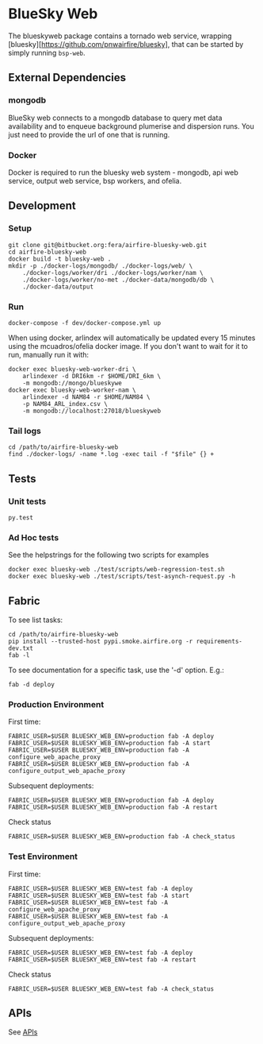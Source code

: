 # BlueSky Web

The blueskyweb package contains a tornado web service, wrapping
[bluesky][https://github.com/pnwairfire/bluesky],
that can be started by simply running ```bsp-web```.






## External Dependencies

### mongodb

BlueSky web connects to a mongodb database to query met data availability
and to enqueue background plumerise and dispersion runs.
You just need to provide the url of one that is running.

### Docker

Docker is required to run the bluesky web system - mongodb,
api web service, output web service, bsp workers, and ofelia.





## Development

### Setup

    git clone git@bitbucket.org:fera/airfire-bluesky-web.git
    cd airfire-bluesky-web
    docker build -t bluesky-web .
    mkdir -p ./docker-logs/mongodb/ ./docker-logs/web/ \
        ./docker-logs/worker/dri ./docker-logs/worker/nam \
        ./docker-logs/worker/no-met ./docker-data/mongodb/db \
        ./docker-data/output

### Run

    docker-compose -f dev/docker-compose.yml up

When using docker, arlindex will automatically be updated every
15 minutes using the mcuadros/ofelia docker image.
If you don't want to wait for it to run, manually run it with:

    docker exec bluesky-web-worker-dri \
        arlindexer -d DRI6km -r $HOME/DRI_6km \
        -m mongodb://mongo/blueskywe
    docker exec bluesky-web-worker-nam \
        arlindexer -d NAM84 -r $HOME/NAM84 \
        -p NAM84_ARL_index.csv \
        -m mongodb://localhost:27018/blueskyweb

### Tail logs

    cd /path/to/airfire-bluesky-web
    find ./docker-logs/ -name *.log -exec tail -f "$file" {} +






## Tests

### Unit tests

    py.test

### Ad Hoc tests

See the helpstrings for the following two scripts for examples

    docker exec bluesky-web ./test/scripts/web-regression-test.sh
    docker exec bluesky-web ./test/scripts/test-asynch-request.py -h






## Fabric

To see list tasks:

    cd /path/to/airfire-bluesky-web
    pip install --trusted-host pypi.smoke.airfire.org -r requirements-dev.txt
    fab -l

To see documentation for a specific task, use the '-d' option. E.g.:

    fab -d deploy

### Production Environment

First time:

    FABRIC_USER=$USER BLUESKY_WEB_ENV=production fab -A deploy
    FABRIC_USER=$USER BLUESKY_WEB_ENV=production fab -A start
    FABRIC_USER=$USER BLUESKY_WEB_ENV=production fab -A configure_web_apache_proxy
    FABRIC_USER=$USER BLUESKY_WEB_ENV=production fab -A configure_output_web_apache_proxy

Subsequent deployments:

    FABRIC_USER=$USER BLUESKY_WEB_ENV=production fab -A deploy
    FABRIC_USER=$USER BLUESKY_WEB_ENV=production fab -A restart

Check status

    FABRIC_USER=$USER BLUESKY_WEB_ENV=production fab -A check_status

### Test Environment

First time:

    FABRIC_USER=$USER BLUESKY_WEB_ENV=test fab -A deploy
    FABRIC_USER=$USER BLUESKY_WEB_ENV=test fab -A start
    FABRIC_USER=$USER BLUESKY_WEB_ENV=test fab -A configure_web_apache_proxy
    FABRIC_USER=$USER BLUESKY_WEB_ENV=test fab -A configure_output_web_apache_proxy

Subsequent deployments:

    FABRIC_USER=$USER BLUESKY_WEB_ENV=test fab -A deploy
    FABRIC_USER=$USER BLUESKY_WEB_ENV=test fab -A restart

Check status

    FABRIC_USER=$USER BLUESKY_WEB_ENV=test fab -A check_status





## APIs

See [APIs](doc/API.md)
